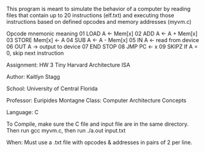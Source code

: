 This program is meant to simulate the behavior of a computer by reading files that contain up to 20 instructions (elf.txt) and executing those instructions based on defined opcodes and memory addresses (myvm.c)


Opcode	mnemonic	meaning
01	    LOAD		A <- Mem[x]
02	    ADD		    A <- A + Mem[x]
03	    STORE		Mem[x] <- A
04	    SUB		    A <- A - Mem[x]
05	    IN		    A <- read from device
06	    OUT		    A -> output to device
07	    END		    STOP
08	    JMP		    PC <- x
09	    SKIPZ		If A = 0, skip next instruction


Assignment: HW 3 Tiny Harvard Architecture ISA

Author: Kaitlyn Stagg

School: University of Central Florida

Professor: Euripides Montagne
Class: Computer Architecture Concepts

Language: C

To Compile, make sure the C file and input file are in the same directory. Then run gcc myvm.c, then run ./a.out input.txt

When: Must use a .txt file with opcodes & addresses in pairs of 2 per line.

